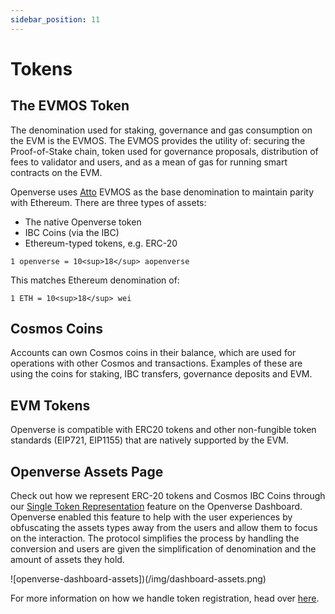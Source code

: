 ```yaml
---
sidebar_position: 11
---
```


# Tokens

## The EVMOS Token

The denomination used for staking, governance and gas consumption on the EVM is the EVMOS. The EVMOS provides the utility of: securing the Proof-of-Stake chain, token used for governance proposals, distribution of fees to validator and users, and as a mean of gas for running smart contracts on the EVM.

Openverse uses [Atto](https://en.wikipedia.org/wiki/Atto-) EVMOS as the base denomination to maintain parity with Ethereum.
There are three types of assets:

- The native Openverse token
- IBC Coins (via the IBC)
- Ethereum-typed tokens, e.g. ERC-20

`1 openverse = 10<sup>18</sup> aopenverse`

This matches Ethereum denomination of:

`1 ETH = 10<sup>18</sup> wei`

## Cosmos Coins

Accounts can own Cosmos coins in their balance, which are used for operations with other Cosmos and transactions. Examples
of these are using the coins for staking, IBC transfers, governance deposits and EVM.

## EVM Tokens

Openverse is compatible with ERC20 tokens and other non-fungible token standards (EIP721, EIP1155)
that are natively supported by the EVM.

## Openverse Assets Page

Check out how we represent ERC-20 tokens and Cosmos IBC Coins through our [Single Token Representation](https://app.openverse.network/assets)
feature on the Openverse Dashboard. Openverse enabled this feature to help with the user experiences by obfuscating the assets
types away from the users and allow them to focus on the interaction. The protocol simplifies the process by handling the
conversion and users are given the simplification of denomination and the amount of assets they hold.

![openverse-dashboard-assets])(/img/dashboard-assets.png)

For more information on how we handle token registration, head over [here](./../../develop/mainnet#token-registration).
